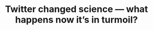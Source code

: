 ---
title: "Twitter changed science — what happens now it’s in turmoil?"

year: 2022

venue: "Nature"

link: "https://www.nature.com/articles/d41586-022-04506-6"


---